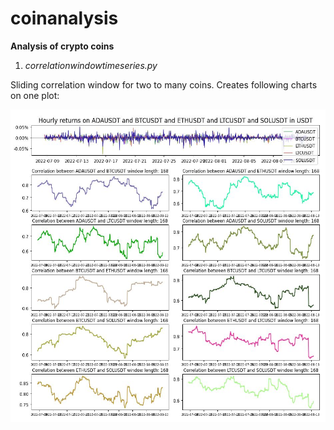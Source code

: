 # coinanalysis

**Analysis of crypto coins**

1. *correlationwindowtimeseries.py*

Sliding correlation window for two to many coins. Creates following charts on one plot: 

<img src="https://github.com/econexpert/coinanalysis/blob/4d2d37ce0aa45842cab501eadcdd528cb2f13cac/images/ADABTCETHLTCSOLcorrelation.jpg" alt="alt text" width="558" height="500">

